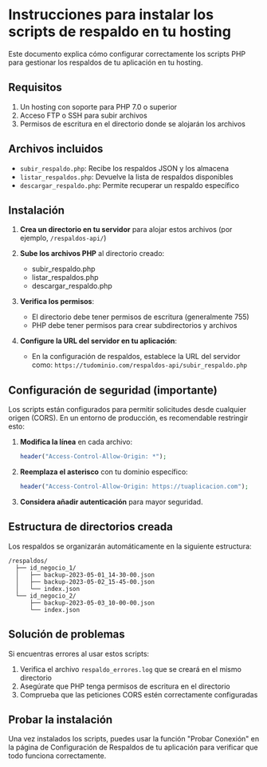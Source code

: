 
# Instrucciones para instalar los scripts de respaldo en tu hosting

Este documento explica cómo configurar correctamente los scripts PHP para gestionar los respaldos de tu aplicación en tu hosting.

## Requisitos

1. Un hosting con soporte para PHP 7.0 o superior
2. Acceso FTP o SSH para subir archivos
3. Permisos de escritura en el directorio donde se alojarán los archivos

## Archivos incluidos

- `subir_respaldo.php`: Recibe los respaldos JSON y los almacena
- `listar_respaldos.php`: Devuelve la lista de respaldos disponibles
- `descargar_respaldo.php`: Permite recuperar un respaldo específico

## Instalación

1. **Crea un directorio en tu servidor** para alojar estos archivos (por ejemplo, `/respaldos-api/`)

2. **Sube los archivos PHP** al directorio creado:
   - subir_respaldo.php
   - listar_respaldos.php
   - descargar_respaldo.php

3. **Verifica los permisos**:
   - El directorio debe tener permisos de escritura (generalmente 755)
   - PHP debe tener permisos para crear subdirectorios y archivos

4. **Configure la URL del servidor en tu aplicación**:
   - En la configuración de respaldos, establece la URL del servidor como:
     `https://tudominio.com/respaldos-api/subir_respaldo.php`

## Configuración de seguridad (importante)

Los scripts están configurados para permitir solicitudes desde cualquier origen (CORS). En un entorno de producción, es recomendable restringir esto:

1. **Modifica la línea** en cada archivo:
   ```php
   header("Access-Control-Allow-Origin: *");
   ```

2. **Reemplaza el asterisco** con tu dominio específico:
   ```php
   header("Access-Control-Allow-Origin: https://tuaplicacion.com");
   ```

3. **Considera añadir autenticación** para mayor seguridad.

## Estructura de directorios creada

Los respaldos se organizarán automáticamente en la siguiente estructura:

```
/respaldos/
  ├── id_negocio_1/
  │   ├── backup-2023-05-01_14-30-00.json
  │   ├── backup-2023-05-02_15-45-00.json
  │   └── index.json
  └── id_negocio_2/
      ├── backup-2023-05-03_10-00-00.json
      └── index.json
```

## Solución de problemas

Si encuentras errores al usar estos scripts:

1. Verifica el archivo `respaldo_errores.log` que se creará en el mismo directorio
2. Asegúrate que PHP tenga permisos de escritura en el directorio
3. Comprueba que las peticiones CORS estén correctamente configuradas

## Probar la instalación

Una vez instalados los scripts, puedes usar la función "Probar Conexión" en la página de Configuración de Respaldos de tu aplicación para verificar que todo funciona correctamente.
